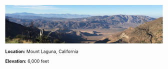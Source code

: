![ml](https://github.com/davidjaimes/davidjaimes/blob/master/mount-laguna.jpg)

**Location:** Mount Laguna, California

**Elevation:** 6,000 feet
